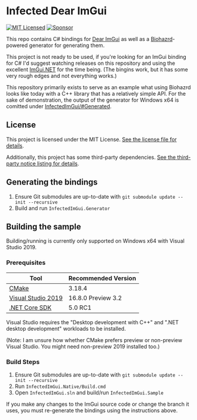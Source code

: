 # Infected Dear ImGui

[![MIT Licensed](https://img.shields.io/github/license/infectedlibraries/clangsharp.pathogen?style=flat-square)](LICENSE.txt)
[![Sponsor](https://img.shields.io/badge/sponsor-%E2%9D%A4-lightgrey?logo=github&style=flat-square)](https://github.com/sponsors/PathogenDavid)

This repo contains C# bindings for [Dear ImGui](https://github.com/ocornut/imgui/) as well as a [Biohazrd](https://github.com/InfectedLibraries/Biohazrd)-powered generator for generating them.

This project is not ready to be used, if you're looking for an ImGui binding for C# I'd suggest watching releases on this repository and using the excellent [ImGui.NET](https://github.com/mellinoe/ImGui.NET) for the time being. (The bingins work, but it has some very rough edges and not everything works.)

This repository primarily exists to serve as an example what using Biohazrd looks like today with a C++ library that has a relatively simple API. For the sake of demonstration, the output of the generator for Windows x64 is comitted under [InfectedImGui/#Generated](InfectedImGui/#Generated).

## License

This project is licensed under the MIT License. [See the license file for details](LICENSE.txt).

Additionally, this project has some third-party dependencies. [See the third-party notice listing for details](THIRD-PARTY-NOTICES.md).

## Generating the bindings

1. Ensure Git submodules are up-to-date with `git submodule update --init --recursive`
2. Build and run `InfectedImGui.Generator`

## Building the sample

Building/running is currently only supported on Windows x64 with Visual Studio 2019.

### Prerequisites

Tool | Recommended Version
-----|--------------------
[CMake](https://cmake.org/) | 3.18.4
[Visual Studio 2019](https://visualstudio.microsoft.com/vs/) | 16.8.0 Preview 3.2
[.NET Core SDK](http://dot.net/) | 5.0 RC1

Visual Studio requires the "Desktop development with C++" and  ".NET desktop development" workloads to be installed.

(Note: I am unsure how whether CMake prefers preview or non-preview Visual Studio. You might need non-preview 2019 installed too.)

### Build Steps

1. Ensure Git submodules are up-to-date with `git submodule update --init --recursive`
2. Run `InfectedImGui.Native/Build.cmd`
3. Open `InfectedImGui.sln` and build/run `InfectedImGui.Sample`

If you make any changes to the ImGui source code or change the branch it uses, you must re-generate the bindings using the instructions above.
